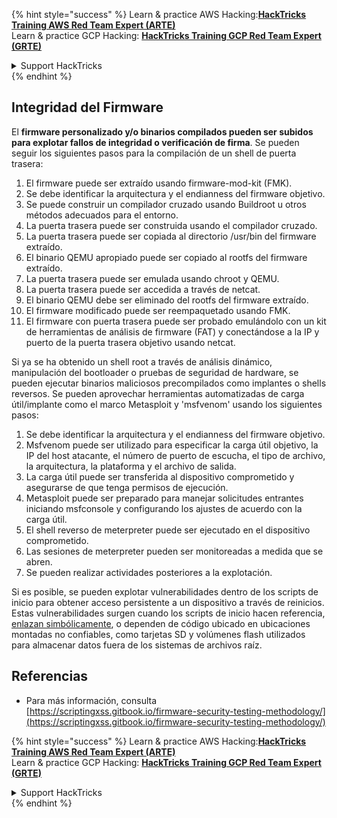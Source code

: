 {% hint style="success" %}
Learn & practice AWS Hacking:<img src="/.gitbook/assets/arte.png" alt="" data-size="line">[**HackTricks Training AWS Red Team Expert (ARTE)**](https://training.hacktricks.xyz/courses/arte)<img src="/.gitbook/assets/arte.png" alt="" data-size="line">\
Learn & practice GCP Hacking: <img src="/.gitbook/assets/grte.png" alt="" data-size="line">[**HackTricks Training GCP Red Team Expert (GRTE)**<img src="/.gitbook/assets/grte.png" alt="" data-size="line">](https://training.hacktricks.xyz/courses/grte)

<details>

<summary>Support HackTricks</summary>

* Check the [**subscription plans**](https://github.com/sponsors/carlospolop)!
* **Join the** 💬 [**Discord group**](https://discord.gg/hRep4RUj7f) or the [**telegram group**](https://t.me/peass) or **follow** us on **Twitter** 🐦 [**@hacktricks\_live**](https://twitter.com/hacktricks\_live)**.**
* **Share hacking tricks by submitting PRs to the** [**HackTricks**](https://github.com/carlospolop/hacktricks) and [**HackTricks Cloud**](https://github.com/carlospolop/hacktricks-cloud) github repos.

</details>
{% endhint %}

## Integridad del Firmware

El **firmware personalizado y/o binarios compilados pueden ser subidos para explotar fallos de integridad o verificación de firma**. Se pueden seguir los siguientes pasos para la compilación de un shell de puerta trasera:

1. El firmware puede ser extraído usando firmware-mod-kit (FMK).
2. Se debe identificar la arquitectura y el endianness del firmware objetivo.
3. Se puede construir un compilador cruzado usando Buildroot u otros métodos adecuados para el entorno.
4. La puerta trasera puede ser construida usando el compilador cruzado.
5. La puerta trasera puede ser copiada al directorio /usr/bin del firmware extraído.
6. El binario QEMU apropiado puede ser copiado al rootfs del firmware extraído.
7. La puerta trasera puede ser emulada usando chroot y QEMU.
8. La puerta trasera puede ser accedida a través de netcat.
9. El binario QEMU debe ser eliminado del rootfs del firmware extraído.
10. El firmware modificado puede ser reempaquetado usando FMK.
11. El firmware con puerta trasera puede ser probado emulándolo con un kit de herramientas de análisis de firmware (FAT) y conectándose a la IP y puerto de la puerta trasera objetivo usando netcat.

Si ya se ha obtenido un shell root a través de análisis dinámico, manipulación del bootloader o pruebas de seguridad de hardware, se pueden ejecutar binarios maliciosos precompilados como implantes o shells reversos. Se pueden aprovechar herramientas automatizadas de carga útil/implante como el marco Metasploit y 'msfvenom' usando los siguientes pasos:

1. Se debe identificar la arquitectura y el endianness del firmware objetivo.
2. Msfvenom puede ser utilizado para especificar la carga útil objetivo, la IP del host atacante, el número de puerto de escucha, el tipo de archivo, la arquitectura, la plataforma y el archivo de salida.
3. La carga útil puede ser transferida al dispositivo comprometido y asegurarse de que tenga permisos de ejecución.
4. Metasploit puede ser preparado para manejar solicitudes entrantes iniciando msfconsole y configurando los ajustes de acuerdo con la carga útil.
5. El shell reverso de meterpreter puede ser ejecutado en el dispositivo comprometido.
6. Las sesiones de meterpreter pueden ser monitoreadas a medida que se abren.
7. Se pueden realizar actividades posteriores a la explotación.

Si es posible, se pueden explotar vulnerabilidades dentro de los scripts de inicio para obtener acceso persistente a un dispositivo a través de reinicios. Estas vulnerabilidades surgen cuando los scripts de inicio hacen referencia, [enlazan simbólicamente](https://www.chromium.org/chromium-os/chromiumos-design-docs/hardening-against-malicious-stateful-data), o dependen de código ubicado en ubicaciones montadas no confiables, como tarjetas SD y volúmenes flash utilizados para almacenar datos fuera de los sistemas de archivos raíz.

## Referencias
* Para más información, consulta [https://scriptingxss.gitbook.io/firmware-security-testing-methodology/](https://scriptingxss.gitbook.io/firmware-security-testing-methodology/)

{% hint style="success" %}
Learn & practice AWS Hacking:<img src="/.gitbook/assets/arte.png" alt="" data-size="line">[**HackTricks Training AWS Red Team Expert (ARTE)**](https://training.hacktricks.xyz/courses/arte)<img src="/.gitbook/assets/arte.png" alt="" data-size="line">\
Learn & practice GCP Hacking: <img src="/.gitbook/assets/grte.png" alt="" data-size="line">[**HackTricks Training GCP Red Team Expert (GRTE)**<img src="/.gitbook/assets/grte.png" alt="" data-size="line">](https://training.hacktricks.xyz/courses/grte)

<details>

<summary>Support HackTricks</summary>

* Check the [**subscription plans**](https://github.com/sponsors/carlospolop)!
* **Join the** 💬 [**Discord group**](https://discord.gg/hRep4RUj7f) or the [**telegram group**](https://t.me/peass) or **follow** us on **Twitter** 🐦 [**@hacktricks\_live**](https://twitter.com/hacktricks\_live)**.**
* **Share hacking tricks by submitting PRs to the** [**HackTricks**](https://github.com/carlospolop/hacktricks) and [**HackTricks Cloud**](https://github.com/carlospolop/hacktricks-cloud) github repos.

</details>
{% endhint %}
